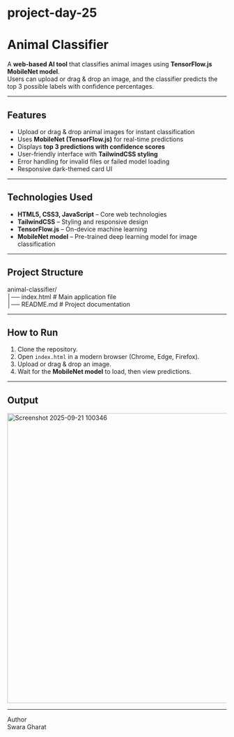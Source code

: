# project-day-25
# Animal Classifier

A **web-based AI tool** that classifies animal images using **TensorFlow.js MobileNet model**.  
Users can upload or drag & drop an image, and the classifier predicts the top 3 possible labels with confidence percentages.

---

## Features  

- Upload or drag & drop animal images for instant classification  
- Uses **MobileNet (TensorFlow.js)** for real-time predictions  
- Displays **top 3 predictions with confidence scores**  
- User-friendly interface with **TailwindCSS styling**  
- Error handling for invalid files or failed model loading  
- Responsive dark-themed card UI  

---

## Technologies Used  

- **HTML5, CSS3, JavaScript** – Core web technologies  
- **TailwindCSS** – Styling and responsive design  
- **TensorFlow.js** – On-device machine learning  
- **MobileNet model** – Pre-trained deep learning model for image classification  

---

## Project Structure  

animal-classifier/  
│── index.html           # Main application file  
│── README.md            # Project documentation  

---

## How to Run  

1. Clone the repository.  
2. Open `index.html` in a modern browser (Chrome, Edge, Firefox).  
3. Upload or drag & drop an image.  
4. Wait for the **MobileNet model** to load, then view predictions.  

---

## Output  

<img width="736" height="664" alt="Screenshot 2025-09-21 100346" src="https://github.com/user-attachments/assets/63e79006-b039-4e0b-af68-0a66b7b7aca7" />

---

Author  
Swara Gharat
